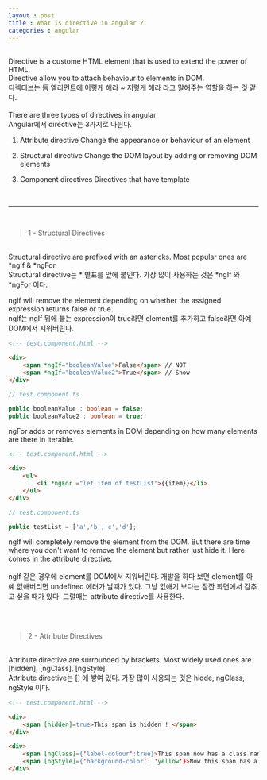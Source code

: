 ```yaml
---
layout : post
title : What is directive in angular ?
categories : angular
--- 
```

<br />
Directive is a custome HTML element that is used to extend
the power of HTML.
<br />
Directive allow you to attach behaviour to elements in DOM.
<br />
디렉티브는 돔 엘리먼트에 이렇게 해라 ~ 저렇게 해라 라고 말해주는 역할을 하는 것 같다.

<br />
<br />
There are three types of directives in angular
<br />
Angular에서 directive는 3가지로 나뉜다.


1. Attribute directive
Change the appearance or behaviour of an element

2. Structural directive
Change the DOM layout by adding or removing DOM elements

3. Component directives
Directives that have template


<br />
<hr>
<br />

> 1 - Structural Directives

<br>
Structural directive are prefixed with an astericks. Most popular ones are *ngIf & *ngFor.
<br />
Structural directive는 * 별표를 앞에 붙인다. 가장 많이 사용하는 것은 *ngIf 와 *ngFor 이다.

ngIf will remove the element depending on whether the assigned expression returns false or true.
<br />
ngIf는 ngIf 뒤에 붙는 expression이 true라면 element를 추가하고 false라면 아예 DOM에서 지워버린다.

```html
<!-- test.component.html -->

<div>
	<span *ngIf="booleanValue">False</span> // NOT
	<span *ngIf="booleanValue2">True</span> // Show
</div>

```


```ts
// test.component.ts

public booleanValue : boolean = false;
public booleanValue2 : boolean = true;


```


ngFor adds or removes elements in DOM depending on how many elements are there in iterable.

```html
<!-- test.component.html -->

<div>
	<ul>
		<li *ngFor ="let item of testList">{{item}}</li>
	</ul>
</div>

```


```ts
// test.component.ts

public testList = ['a','b','c','d'];


```


ngIf will completely remove the element from the DOM. But there are time where you don't want to remove the element but rather just hide it. Here comes in the attribute directive.
<br />
<br />
ngIf 같은 경우에 element를 DOM에서 지워버린다. 개발을 하다 보면 element를 아예 없애버리면 undefined 에러가 날때가 있다. 그냥 없애기 보다는 잠깐 화면에서 감추고 싶을 때가 있다. 그럴때는 attribute directive를 사용한다.


<br />
<br />

> 2 - Attribute Directives

<br>
Attribute directive are surrounded by brackets. Most widely used ones are [hidden], [ngClass], [ngStyle]
<br />
Attribute directive는 [] 에 쌓여 있다. 가장 많이 사용되는 것은 hidde, ngClass, ngStyle 이다.


```html
<!-- test.component.html -->

<div>
	<span [hidden]=true>This span is hidden ! </span>	
</div>

<div>
	<span [ngClass]={'label-colour':true}>This span now has a class name label-colour ! </span>	
	<span [ngStyle]={'background-color': 'yellow'}>Now this span has a background colour of yellow</span>
</div>


```














